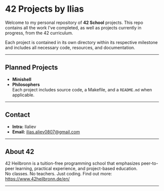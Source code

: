 # 42 Projects by Ilias

Welcome to my personal repository of **42 School** projects. This repo contains all the work I've completed, as well as projects currently in progress, from the 42 curriculum.

Each project is contained in its own directory within its respective milestone and includes all necessary code, resources, and documentation.

---

## Planned Projects

- **Minishell**
- **Philosophers**<br>
Each project includes source code, a Makefile, and a `README.md` when applicable.

---

## Contact

- **Intra:** Ilaliev  
- **Email:** ilias.aliev0807@gmail.com

---

## About 42

42 Heilbronn is a tuition-free programming school that emphasizes peer-to-peer learning, practical experience, and project-based education.  
No classes. No teachers. Just coding.
Find out more: https://www.42heilbronn.de/en/

---
